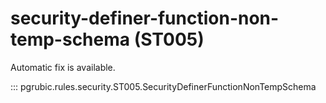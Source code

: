 # security-definer-function-non-temp-schema (ST005)

Automatic fix is available.

::: pgrubic.rules.security.ST005.SecurityDefinerFunctionNonTempSchema
